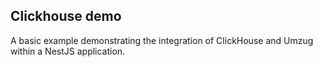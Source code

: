 ## Clickhouse demo

A basic example demonstrating the integration of ClickHouse and Umzug within a NestJS application.